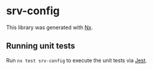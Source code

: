 # srv-config

This library was generated with [Nx](https://nx.dev).

## Running unit tests

Run `nx test srv-config` to execute the unit tests via [Jest](https://jestjs.io).

